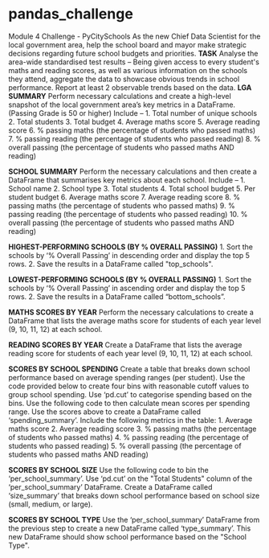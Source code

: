 # pandas_challenge
Module 4 Challenge - PyCitySchools 
As the new Chief Data Scientist for the local government area, help the school board and mayor make strategic decisions regarding future school budgets and priorities.
	**TASK** 
    Analyse the area-wide standardised test results – Being given access to every student's maths and reading scores, as well as various information on the schools they attend, aggregate the data to showcase obvious           trends in school performance.
    Report at least 2 observable trends based on the data.
	**LGA SUMMARY**
    Perform necessary calculations and create a high-level snapshot of the local government area’s key metrics in a DataFrame. (Passing Grade is 50 or higher)
      Include –
        1. Total number of unique schools
				2. Total students
        3. Total budget
        4. Average maths score
        5. Average reading score
        6. % passing maths (the percentage of students who passed maths)
        7. % passing reading (the percentage of students who passed reading)
        8. % overall passing (the percentage of students who passed maths AND reading)

  **SCHOOL SUMMARY**
    Perform the necessary calculations and then create a DataFrame that summarises key metrics about each school.
      Include –
        1.	School name
        2.	School type
        3.	Total students
        4.	Total school budget
        5.	Per student budget
        6.	Average maths score
        7.	Average reading score
        8.	% passing maths (the percentage of students who passed maths)
        9.	% passing reading (the percentage of students who passed reading)
        10.	% overall passing (the percentage of students who passed maths AND reading)

  **HIGHEST-PERFORMING SCHOOLS (BY % OVERALL PASSING)**
        1.	Sort the schools by ‘% Overall Passing’ in descending order and display the top 5 rows.
        2.	Save the results in a DataFrame called "top_schools".

  **LOWEST-PERFORMING SCHOOLS (BY % OVERALL PASSING)**
        1.	Sort the schools by ‘% Overall Passing’ in ascending order and display the top 5 rows. 
        2.	Save the results in a DataFrame called “bottom_schools”.

  **MATHS SCORES BY YEAR**
    Perform the necessary calculations to create a DataFrame that lists the average maths score for students of each year level (9, 10, 11, 12) at each school.

  **READING SCORES BY YEAR**
    Create a DataFrame that lists the average reading score for students of each year level (9, 10, 11, 12) at each school.

  **SCORES BY SCHOOL SPENDING**
    Create a table that breaks down school performance based on average spending ranges (per student).
    Use the code provided below to create four bins with reasonable cutoff values to group school spending. 
    Use ‘pd.cut’ to categorise spending based on the bins.
    Use the following code to then calculate mean scores per spending range. 
    Use the scores above to create a DataFrame called ‘spending_summary’.
      Include the following metrics in the table:
        1.	Average maths score
        2.	Average reading score
        3.	% passing maths (the percentage of students who passed maths)
        4.	% passing reading (the percentage of students who passed reading)
        5.	% overall passing (the percentage of students who passed maths AND reading)

  **SCORES BY SCHOOL SIZE**
    Use the following code to bin the ‘per_school_summary’.
    Use ‘pd.cut’ on the "Total Students" column of the ‘per_school_summary’ DataFrame.
    Create a DataFrame called ‘size_summary’ that breaks down school performance based on school size (small, medium, or large).

  **SCORES BY SCHOOL TYPE**
    Use the ‘per_school_summary’ DataFrame from the previous step to create a new DataFrame called ‘type_summary’.
    This new DataFrame should show school performance based on the "School Type".
